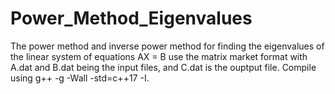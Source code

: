 # Power_Method_Eigenvalues
The power method and inverse power method for finding the eigenvalues of the linear system of equations AX = B use the matrix market format with A.dat and B.dat being the input files, and C.dat is the ouptput file. Compile using g++ -g -Wall -std=c++17 -I.
